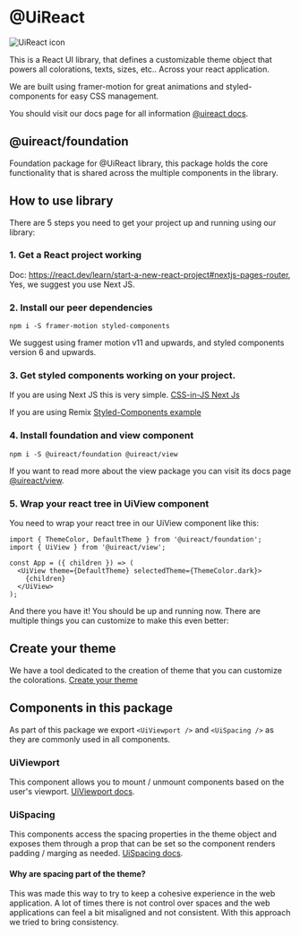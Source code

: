 # @UiReact
![UiReact icon](https://www.uireact.io/_next/static/media/sunglasses_cat.a5f3369a.gif)

This is a React UI library, that defines a customizable theme object that powers all colorations, texts, sizes, etc.. Across your react application.

We are built using framer-motion for great animations and styled-components for easy CSS management.

You should visit our docs page for all information [@uireact docs](https://uireact.io).

## @uireact/foundation

Foundation package for @UiReact library, this package holds the core functionality that is shared across the multiple components in the library.

## How to use library

There are 5 steps you need to get your project up and running using our library:

### 1. Get a React project working

Doc: https://react.dev/learn/start-a-new-react-project#nextjs-pages-router, Yes, we suggest you use Next JS.

### 2. Install our peer dependencies

```
npm i -S framer-motion styled-components
```

We suggest using framer motion v11 and upwards, and styled components version 6 and upwards.

### 3. Get styled components working on your project.

If you are using Next JS this is very simple. [CSS-in-JS Next Js](https://nextjs.org/docs/app/building-your-application/styling/css-in-js)

If you are using Remix [Styled-Components example](https://github.com/remix-run/examples/tree/main/styled-components)

### 4. Install foundation and view component

```
npm i -S @uireact/foundation @uireact/view
```

If you want to read more about the view package you can visit its docs page [@uireact/view](https://www.uireact.io/docs/view).

### 5. Wrap your react tree in UiView component

You need to wrap your react tree in our UiView component like this:

```tsx
import { ThemeColor, DefaultTheme } from '@uireact/foundation';
import { UiView } from '@uireact/view';

const App = ({ children }) => (
  <UiView theme={DefaultTheme} selectedTheme={ThemeColor.dark}>
    {children}
  </UiView>
);
```

And there you have it! You should be up and running now. There are multiple things you can customize to make this even better:

## Create your theme

We have a tool dedicated to the creation of theme that you can customize the colorations. [Create your theme](https://www.uireact.io/create-theme)

## Components in this package
As part of this package we export `<UiViewport />` and `<UiSpacing />` as they are commonly used in all components.

### UiViewport

This component allows you to mount / unmount components based on the user's viewport. [UiViewport docs](https://www.uireact.io/docs/viewport).

### UiSpacing

This components access the spacing properties in the theme object and exposes them through a prop that can be set so the component renders padding / marging as needed. [UiSpacing docs](https://www.uireact.io/docs/spacing).

#### Why are spacing part of the theme?

This was made this way to try to keep a cohesive experience in the web application. A lot of times there is not control over spaces and the web applications can feel a bit misaligned and not consistent. With this approach we tried to bring consistency.
